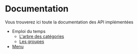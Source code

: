 # Documentation

Vous trouverez ici toute la documentation des API implémentées

* Emploi du temps
    * [L'arbre des catégories](edt/tree.md)
    * [Les groupes](edt/group.md)
* [Menu](menu.md)